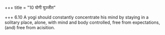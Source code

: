 +++
title = "10 योगी युञ्जीत"

+++
6.10 A yogi should constantly concentrate his mind by staying in a
solitary place, alone, with mind and body controlled, free from
expectations, (and) free from acisition.
